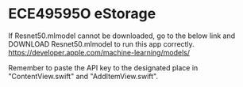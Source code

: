 # ECE49595O eStorage

If Resnet50.mlmodel cannot be downloaded, go to the below link and DOWNLOAD Resnet50.mlmodel to run this app correctly.
https://developer.apple.com/machine-learning/models/

Remember to paste the API key to the designated place in "ContentView.swift" and "AddItemView.swift". 
